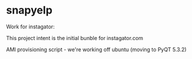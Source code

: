 snapyelp
========

Work for instagator:

This project intent is the initial bunble for instagator.com

AMI provisioning script - we're working off ubuntu (moving to PyQT 5.3.2)

